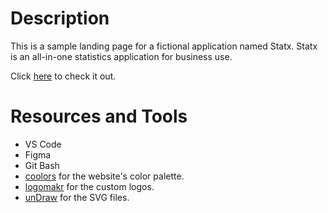 # Description
This is a sample landing page for a fictional application named Statx. Statx is an all-in-one statistics application for business use.

Click [here](https://azriellep.github.io/statx/) to check it out.

# Resources and Tools
- VS Code
- Figma
- Git Bash
- [coolors](https://coolors.co/151e3f-030027-f2f3d9-dc9e82-c16e70) for the website's color palette.
- [logomakr](https://logomakr.com/) for the custom logos.
- [unDraw](https://undraw.co/search) for the SVG files.
